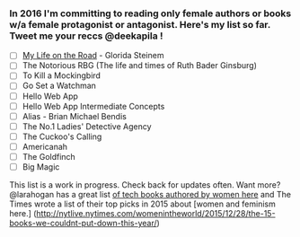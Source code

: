 ### In 2016 I'm committing to reading only female authors or books w/a female protagonist or antagonist. Here's my list so far. Tweet me your reccs @deekapila !

- [ ] [My Life on the Road](http://www.amazon.com/My-Life-Road-Gloria-Steinem/dp/0147522404/ref=tmm_abk_title_0?_encoding=UTF8&qid=1451716234&sr=1-1) - Glorida Steinem
- [ ] The Notorious RBG (The life and times of Ruth Bader Ginsburg)
- [ ] To Kill a Mockingbird
- [ ] Go Set a Watchman 
- [ ] Hello Web App
- [ ] Hello Web App Intermediate Concepts
- [ ] Alias - Brian Michael Bendis
- [ ] The No.1 Ladies' Detective Agency
- [ ] The Cuckoo's Calling
- [ ] Americanah
- [ ] The Goldfinch
- [ ] Big Magic 

This list is a work in progress. Check back for updates often. Want more? @larahogan has a great list [of tech books authored by women here](https://the-pastry-box-project.net/lara-hogan/2015-december-4) and The Times wrote a list of their top picks in 2015 about [women and feminism here.] (http://nytlive.nytimes.com/womenintheworld/2015/12/28/the-15-books-we-couldnt-put-down-this-year/)
